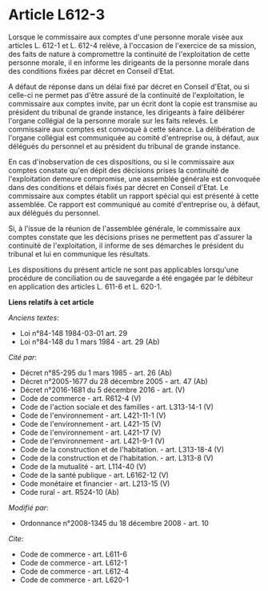 # Article L612-3

Lorsque le commissaire aux comptes d'une personne morale visée aux articles L. 612-1 et L. 612-4 relève, à l'occasion de
l'exercice de sa mission, des faits de nature à compromettre la continuité de l'exploitation de cette personne morale, il en
informe les dirigeants de la personne morale dans des conditions fixées par décret en Conseil d'Etat.

A défaut de réponse dans un délai fixé par décret en Conseil d'Etat, ou si celle-ci ne permet pas d'être assuré de la
continuité de l'exploitation, le commissaire aux comptes invite, par un écrit dont la copie est transmise au président du
tribunal de grande instance, les dirigeants à faire délibérer l'organe collégial de la personne morale sur les faits relevés.
Le commissaire aux comptes est convoqué à cette séance. La délibération de l'organe collégial est communiquée au comité
d'entreprise ou, à défaut, aux délégués du personnel et au président du tribunal de grande instance.

En cas d'inobservation de ces dispositions, ou si le commissaire aux comptes constate qu'en dépit des décisions prises la
continuité de l'exploitation demeure compromise, une assemblée générale est convoquée dans des conditions et délais fixés par
décret en Conseil d'Etat. Le commissaire aux comptes établit un rapport spécial qui est présenté à cette assemblée. Ce
rapport est communiqué au comité d'entreprise ou, à défaut, aux délégués du personnel.

Si, à l'issue de la réunion de l'assemblée générale, le commissaire aux comptes constate que les décisions prises ne
permettent pas d'assurer la continuité de l'exploitation, il informe de ses démarches le président du tribunal et lui en
communique les résultats.

Les dispositions du présent article ne sont pas applicables lorsqu'une procédure de conciliation ou de sauvegarde a été
engagée par le débiteur en application des articles L. 611-6 et L. 620-1.

**Liens relatifs à cet article**

_Anciens textes_:

  - Loi n°84-148 1984-03-01 art. 29
  - Loi n°84-148 du 1 mars 1984 - art. 29 (Ab)

_Cité par_:

  - Décret n°85-295 du 1 mars 1985 - art. 26 (Ab)
  - Décret n°2005-1677 du 28 décembre 2005 - art. 47 (Ab)
  - Décret n°2016-1681 du 5 décembre 2016 - art. (V)
  - Code de commerce - art. R612-4 (V)
  - Code de l'action sociale et des familles - art. L313-14-1 (V)
  - Code de l'environnement - art. L421-11-1 (V)
  - Code de l'environnement - art. L421-15 (V)
  - Code de l'environnement - art. L421-17 (V)
  - Code de l'environnement - art. L421-9-1 (V)
  - Code de la construction et de l'habitation. - art. L313-18-4 (V)
  - Code de la construction et de l'habitation. - art. L313-8 (V)
  - Code de la mutualité - art. L114-40 (V)
  - Code de la santé publique - art. L6162-12 (V)
  - Code monétaire et financier - art. L213-15 (V)
  - Code rural - art. R524-10 (Ab)

_Modifié par_:

  - Ordonnance n°2008-1345 du 18 décembre 2008 - art. 10

_Cite_:

  - Code de commerce - art. L611-6
  - Code de commerce - art. L612-1
  - Code de commerce - art. L612-4
  - Code de commerce - art. L620-1
